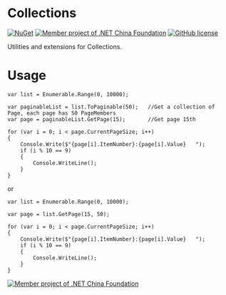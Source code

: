 # Collections

[![NuGet](https://img.shields.io/nuget/v/DotNetCore.Collections.Paginable.svg)](https://www.nuget.org/packages/DotNetCore.Collections.Paginable/)
[![Member project of .NET China Foundation](https://img.shields.io/badge/member_project_of-.NET_CHINA-red.svg?style=flat&colorB=9E20C8)](https://github.com/dotnetcore)
[![GitHub license](https://img.shields.io/badge/license-MIT-blue.svg)](https://raw.githubusercontent.com/dotnetcore/CAP/master/LICENSE.txt)

Utilities and extensions for Collections.

# Usage

```
var list = Enumerable.Range(0, 10000);

var paginableList = list.ToPaginable(50);   //Get a collection of Page, each page has 50 PageMembers
var page = paginableList.GetPage(15);       //Get page 15th

for (var i = 0; i < page.CurrentPageSize; i++)
{
    Console.Write($"{page[i].ItemNumber}:{page[i].Value}   ");
    if (i % 10 == 9)
    {
        Console.WriteLine();
    }
}
```

or

```
var list = Enumerable.Range(0, 10000);

var page = list.GetPage(15, 50);

for (var i = 0; i < page.CurrentPageSize; i++)
{
    Console.Write($"{page[i].ItemNumber}:{page[i].Value}   ");
    if (i % 10 == 9)
    {
        Console.WriteLine();
    }
}
```

[![Member project of .NET China Foundation](https://github.com/dotnetcore/Home/blob/master/icons/member-project-of-netchina2.png)](https://github.com/dotnetcore)
